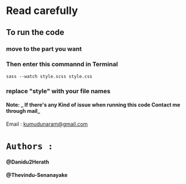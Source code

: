 # Read carefully

## To run the code

### move to the part you want

### Then enter this commannd in Terminal

`sass --watch style.scss style.css`

### replace "style" with your file names

#### Note: _ If there's any Kind of issue when running this code Contact me through mail_

Email : kumudunaram@gmail.com

# `Authors :`

#### @Danidu2Herath

#### @Thevindu-Senanayake
